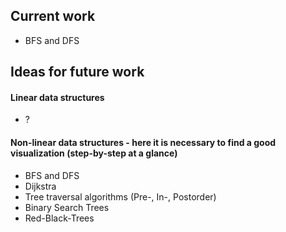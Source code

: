## Current work
* BFS and DFS

## Ideas for future work
#### Linear data structures
* ?
#### Non-linear data structures - here it is necessary to find a good visualization (step-by-step at a glance)
* BFS and DFS
* Dijkstra
* Tree traversal algorithms (Pre-, In-, Postorder)
* Binary Search Trees
* Red-Black-Trees
